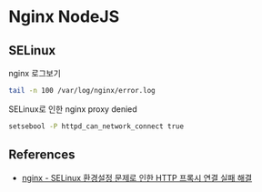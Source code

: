 # Nginx NodeJS

## SELinux

nginx 로그보기

```bash
tail -n 100 /var/log/nginx/error.log
```

SELinux로 인한 nginx proxy denied

```bash
setsebool -P httpd_can_network_connect true
```

## References

- [nginx - SELinux 환경설정 문제로 인한 HTTP 프록시 연결 실패 해결](https://marshallslee.tistory.com/entry/nginx-SELinux-%ED%99%98%EA%B2%BD%EC%84%A4%EC%A0%95-%EB%AC%B8%EC%A0%9C%EB%A1%9C-%EC%9D%B8%ED%95%9C-HTTP-%ED%94%84%EB%A1%9D%EC%8B%9C-%EC%97%B0%EA%B2%B0-%EC%8B%A4%ED%8C%A8-%ED%95%B4%EA%B2%B0)